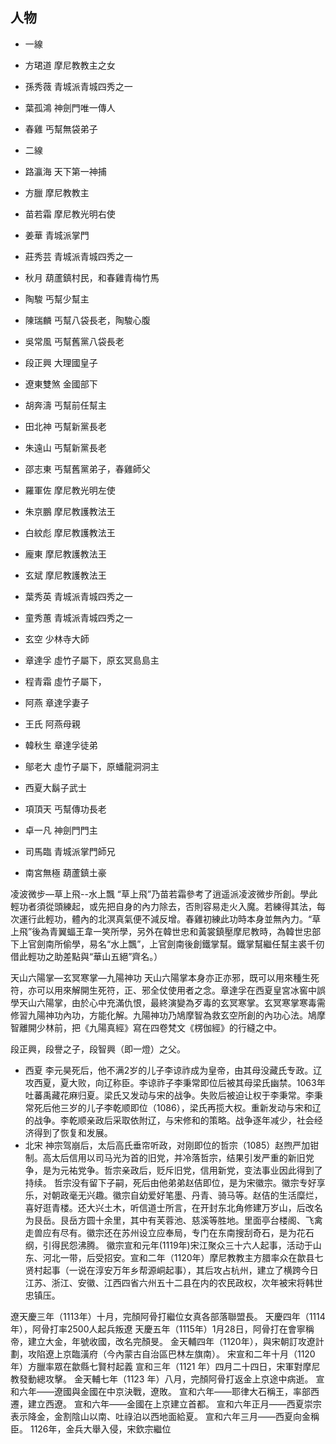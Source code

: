 人物
----

-   一線
-   方珺道 摩尼教教主之女
-   孫秀薇 青城派青城四秀之一
-   葉孤鴻 神劍門唯一傳人
-   春雞 丐幫無袋弟子

-   二線
-   路瀛海 天下第一神捕
-   方臘 摩尼教教主
-   苗若霜 摩尼教光明右使
-   姜華 青城派掌門
-   莊秀芸 青城派青城四秀之一
-   秋月 葫蘆鎮村民，和春雞青梅竹馬
-   陶駿 丐幫少幫主
-   陳瑞麟 丐幫八袋長老，陶駿心腹
-   吳常風 丐幫舊黨八袋長老
-   段正興 大理國皇子
-   遼東雙煞 金國部下
-   胡奔濤 丐幫前任幫主
-   田北神 丐幫新黨長老
-   朱遠山 丐幫新黨長老
-   邵志東 丐幫舊黨弟子，春雞師父

-   羅軍佐 摩尼教光明左使
-   朱京鵬 摩尼教護教法王
-   白紋彪 摩尼教護教法王
-   龐東 摩尼教護教法王
-   玄斌 摩尼教護教法王
-   葉秀英 青城派青城四秀之一
-   童秀蕙 青城派青城四秀之一

-   玄空 少林寺大師

-   章達孚 虛竹子屬下，原玄冥島島主
-   程青霜 虛竹子屬下，
-   阿燕 章達孚妻子
-   王氏 阿燕母親
-   韓秋生 章達孚徒弟
-   鄔老大 虛竹子屬下，原蟠龍洞洞主
-   西夏大鬍子武士
-   項頂天 丐幫傳功長老
-   卓一凡 神劍門門主
-   司馬臨 青城派掌門師兄
-   南宮無極 葫蘆鎮土豪

凌波微步—草上飛--水上飄 “草上飛”乃苗若霜參考了逍遥派凌波微步所創。學此輕功者須從頭練起，或先把自身的內力除去，否則容易走火入魔。若練得其法，每次運行此輕功，體內的北溟真氣便不減反增。春雞初練此功時本身並無內力。“草上飛”後為青翼蝠王韋一笑所學，另外在韓世忠和黃裳鎮壓摩尼教時，為韓世忠部下上官劍南所偷學，易名“水上飄”，上官劍南後創鐵掌幫。鐵掌幫繼任幫主裘千仞借此輕功之助差點與“華山五絕”齊名。）

天山六陽掌—玄冥寒掌—九陽神功 天山六陽掌本身亦正亦邪，既可以用來種生死符，亦可以用來解開生死符，正、邪全仗使用者之念。章達孚在西夏皇宮冰窖中誤學天山六陽掌，由於心中充滿仇恨，最終演變為歹毒的玄冥寒掌。玄冥寒掌寒毒需修習九陽神功內功，方能化解。九陽神功乃鳩摩智為救玄空所創的內功心法。鳩摩智離開少林前，把《九陽真經》寫在四卷梵文《楞伽經》的行縫之中。

段正興，段譽之子，段智興（即一燈）之父。

-   西夏 李元昊死后，他不满2岁的儿子李谅祚成为皇帝，由其母没藏氏专政。辽攻西夏，夏大败，向辽称臣。李谅祚子李秉常即位后被其母梁氏幽禁。1063年吐蕃禹藏花麻归夏。梁氏又发动与宋的战争。失败后被迫让权于李秉常。李秉常死后他三岁的儿子李乾顺即位（1086），梁氏再揽大权。重新发动与宋和辽的战争。李乾顺亲政后采取依附辽，与宋修和的策略。战争逐年减少，社会经济得到了恢复和发展。
-   北宋 神宗驾崩后，太后高氏垂帘听政，对刚即位的哲宗（1085）赵煦严加钳制。高太后信用以司马光为首的旧党，并冷落哲宗，结果引发严重的新旧党争，是为元祐党争。哲宗亲政后，贬斥旧党，信用新党，变法事业因此得到了持续。 哲宗没有留下子嗣，死后由他弟弟赵佶即位，是为宋徽宗。徽宗专好享乐，对朝政毫无兴趣。徽宗自幼爱好笔墨、丹青、骑马等。赵佶的生活糜烂，喜好逛青楼。还大兴土木，听信道士所言，在开封东北角修建万岁山，后改名为艮岳。艮岳方圆十余里，其中有芙蓉池、慈溪等胜地。里面亭台楼阁、飞禽走兽应有尽有。徽宗还在苏州设立应奉局，专门在东南搜刮奇石，是为花石纲，引得民怨沸腾。 徽宗宣和元年(1119年)宋江聚众三十六人起事，活动于山东、河北一带，后受招安。宣和二年（1120年）摩尼教教主方腊率众在歙县七贤村起事（一说在淳安万年乡帮源峒起事），其后攻占杭州，建立了横跨今日江苏、浙江、安徽、江西四省六州五十二县在内的农民政权，次年被宋将韩世忠镇压。

遼天慶三年（1113年）十月，完顏阿骨打繼位女真各部落聯盟長。 天慶四年（1114年），阿骨打率2500人起兵叛遼 天慶五年（1115年）1月28日，阿骨打在會寧稱帝，建立大金，年號收國，改名完顏旻。 金天輔四年（1120年），與宋朝訂攻遼計劃，攻陷遼上京臨潢府（今內蒙古自治區巴林左旗南）。 宋宣和二年十月（1120年）方臘率眾在歙縣七賢村起義 宣和三年（1121 年）四月二十四日，宋軍對摩尼教發動總攻擊。 金天輔七年（1123 年）八月，完顏阿骨打返金上京途中病逝。 宣和六年——遼國與金國在中京決戰，遼敗。 宣和六年——耶律大石稱王，率部西遷，建立西遼。 宣和六年——金國在上京建立首都。 宣和六年正月——西夏崇宗表示降金，金割陰山以南、吐祿泊以西地面給夏。 宣和六年三月——西夏向金稱臣。 1126年，金兵大舉入侵，宋欽宗繼位
